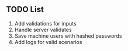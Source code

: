 ## TODO List 

1. Add validations for inputs
2. Handle server validates
3. Save machine users with hashed passwords
4. Add logs for valid scenarios 